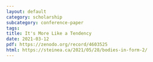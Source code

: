 ```yaml
---
layout: default
category: scholarship
subcategory: conference-paper
tags:
title: It's More Like a Tendency
date: 2021-03-12
pdf: https://zenodo.org/record/4603525
html: https://steinea.ca/2021/05/28/bodies-in-form-2/
---
```

